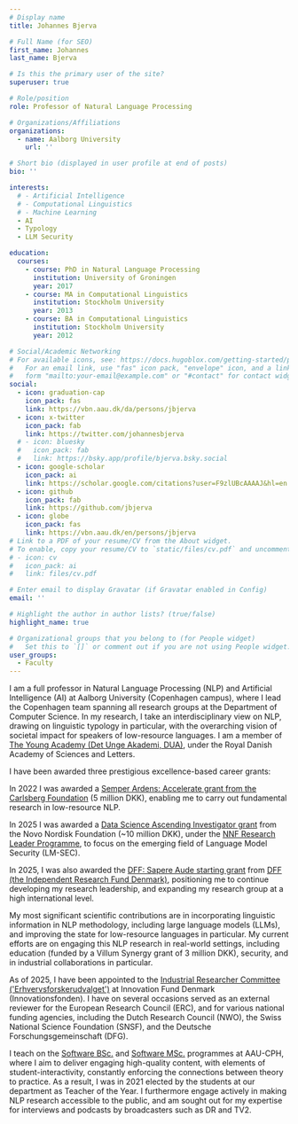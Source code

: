 ```yaml
---
# Display name
title: Johannes Bjerva

# Full Name (for SEO)
first_name: Johannes
last_name: Bjerva

# Is this the primary user of the site?
superuser: true

# Role/position
role: Professor of Natural Language Processing

# Organizations/Affiliations
organizations:
  - name: Aalborg University
    url: ''

# Short bio (displayed in user profile at end of posts)
bio: ''

interests:
  # - Artificial Intelligence
  # - Computational Linguistics
  # - Machine Learning
  - AI
  - Typology
  - LLM Security

education:
  courses:
    - course: PhD in Natural Language Processing
      institution: University of Groningen
      year: 2017
    - course: MA in Computational Linguistics
      institution: Stockholm University
      year: 2013
    - course: BA in Computational Linguistics
      institution: Stockholm University
      year: 2012

# Social/Academic Networking
# For available icons, see: https://docs.hugoblox.com/getting-started/page-builder/#icons
#   For an email link, use "fas" icon pack, "envelope" icon, and a link in the
#   form "mailto:your-email@example.com" or "#contact" for contact widget.
social:
  - icon: graduation-cap
    icon_pack: fas
    link: https://vbn.aau.dk/da/persons/jbjerva
  - icon: x-twitter
    icon_pack: fab
    link: https://twitter.com/johannesbjerva
  # - icon: bluesky
  #   icon_pack: fab
  #   link: https://bsky.app/profile/bjerva.bsky.social
  - icon: google-scholar
    icon_pack: ai
    link: https://scholar.google.com/citations?user=F9zlUBcAAAAJ&hl=en
  - icon: github
    icon_pack: fab
    link: https://github.com/jbjerva
  - icon: globe
    icon_pack: fas
    link: https://vbn.aau.dk/en/persons/jbjerva
# Link to a PDF of your resume/CV from the About widget.
# To enable, copy your resume/CV to `static/files/cv.pdf` and uncomment the lines below.
# - icon: cv
#   icon_pack: ai
#   link: files/cv.pdf

# Enter email to display Gravatar (if Gravatar enabled in Config)
email: ''

# Highlight the author in author lists? (true/false)
highlight_name: true

# Organizational groups that you belong to (for People widget)
#   Set this to `[]` or comment out if you are not using People widget.
user_groups:
  - Faculty
---
```


I am a full professor in Natural Language Processing (NLP) and Artificial Intelligence (AI) at Aalborg University (Copenhagen campus), where I lead the Copenhagen team spanning all research groups at the Department of Computer Science. In my research, I take an interdisciplinary view on NLP, drawing on linguistic typology in particular, with the overarching vision of societal impact for speakers of low-resource languages. I am a member of [The Young Academy (Det Unge Akademi, DUA)](https://youngacademy.dk/en/), under the Royal Danish Academy of Sciences and Letters.

I have been awarded three prestigious excellence-based career grants:

In 2022 I was awarded a [Semper Ardens: Accelerate grant from the Carlsberg Foundation](https://www.carlsbergfondet.dk/en/what-we-have-funded/CF21-0454) (5 million DKK), enabling me to carry out fundamental research in low-resource NLP.

In 2025 I was awarded a [Data Science Ascending Investigator grant](https://datascience.novonordiskfonden.dk/projects/lm2-sec-linguistically-motivated-language-model-security/) from the Novo Nordisk Foundation (~10 million DKK), under the [NNF Research Leader Programme](https://researchleaderprogramme.com/recipients/johannes-bjerva/), to focus on the emerging field of Language Model Security (LM-SEC).

In 2025, I was also awarded the [DFF: Sapere Aude starting grant](https://dff.dk/hvad-har-vi-stoettet/forskerportraetter/sapere-aude-portraetter/eksterne-personer/dff-forskningsledere-2025/johannes-bjerring-bjerva/) from [DFF (the Independent Research Fund Denmark)](https://dff.dk/), positioning me to continue developing my research leadership, and expanding my research group at a high international level.

My most significant scientific contributions are in incorporating linguistic information in NLP methodology, including large language models (LLMs), and improving the state for low-resource languages in particular. My current efforts are on engaging this NLP research in real-world settings, including education (funded by a Villum Synergy grant of 3 million DKK), security, and in industrial collaborations in particular.

As of 2025, I have been appointed to the [Industrial Researcher Committee ('Erhvervsforskerudvalget')](https://innovationsfonden.dk/en/industrial-researcher-committee) at Innovation Fund Denmark (Innovationsfonden). I have on several occasions served as an external reviewer for the European Research Council (ERC), and for various national funding agencies, including the Dutch Research Council (NWO), the Swiss National Science Foundation (SNSF), and the Deutsche Forschungsgemeinschaft (DFG).

I teach on the [Software BSc.](https://www.aau.dk/uddannelser/bachelor/software-koebenhavn) and [Software MSc.](https://www.en.aau.dk/education/master/software-cph) programmes at AAU-CPH, where I aim to deliver engaging high-quality content, with elements of student-interactivity, constantly enforcing the connections between theory to practice. As a result, I was in 2021 elected by the students at our department as Teacher of the Year. I furthermore engage actively in making NLP research accessible to the public, and am sought out for my expertise for interviews and podcasts by broadcasters such as DR and TV2.
